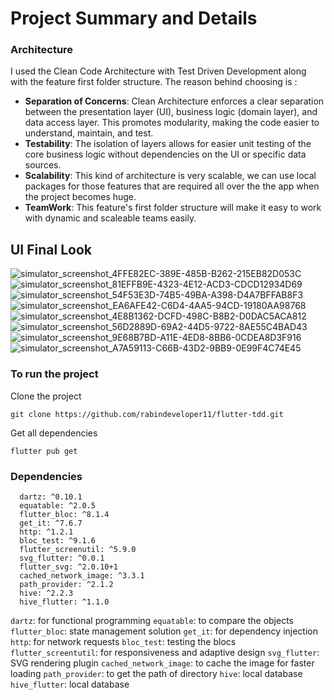 # Project Summary and Details

### Architecture

I used the Clean Code Architecture with Test Driven Development along with the feature first folder structure. The reason behind choosing is : 

* **Separation of Concerns**: Clean Architecture enforces a clear separation between the presentation layer (UI), business logic (domain layer), and data access layer. This promotes modularity, making the code easier to understand, maintain, and test.
* **Testability**: The isolation of layers allows for easier unit testing of the core business logic without dependencies on the UI or specific data sources.
* **Scalability**: This kind of architecture is very scalable, we can use local packages for those features that are required all over the the app when the project becomes huge. 
* **TeamWork**: This feature's first folder structure will make it easy to work with dynamic and scaleable teams easily. 


## UI Final Look

![simulator_screenshot_4FFE82EC-389E-485B-B262-215EB82D053C](https://github.com/rabindeveloper11/flutter-tdd/assets/72679799/714db887-6b8b-4b37-aa6b-d3e615eb56ae)
![simulator_screenshot_81EFFB9E-4323-4E12-ACD3-CDCD12934D69](https://github.com/rabindeveloper11/flutter-tdd/assets/72679799/6df973b4-5a58-4ba4-bd27-b7846cac0015)
![simulator_screenshot_54F53E3D-74B5-49BA-A398-D4A7BFFAB8F3](https://github.com/rabindeveloper11/flutter-tdd/assets/72679799/db11fed5-d732-4700-b96c-13c2d3cebcd0)
![simulator_screenshot_EA6AFE42-C6D4-4AA5-94CD-19180AA98768](https://github.com/rabindeveloper11/flutter-tdd/assets/72679799/5ace6b88-328f-4418-944d-1eb2b5983f0d)
![simulator_screenshot_4E8B1362-DCFD-498C-B8B2-D0DAC5ACA812](https://github.com/rabindeveloper11/flutter-tdd/assets/72679799/ba5cd4b1-b6da-4acf-9260-cb3057aa20b4)
![simulator_screenshot_56D2889D-69A2-44D5-9722-8AE55C4BAD43](https://github.com/rabindeveloper11/flutter-tdd/assets/72679799/5e3ce827-4d63-417d-8b86-a96c732b4850)
![simulator_screenshot_9E68B7BD-A11E-4ED8-8BB6-0CDEA8D3F916](https://github.com/rabindeveloper11/flutter-tdd/assets/72679799/1e398629-d5ea-4123-a63e-fa2a51f36c6c)
![simulator_screenshot_A7A59113-C66B-43D2-9BB9-0E99F4C74E45](https://github.com/rabindeveloper11/flutter-tdd/assets/72679799/bb268055-0d55-47ad-a482-88644794df0f) 

### To run the project 

Clone the project

```
git clone https://github.com/rabindeveloper11/flutter-tdd.git
```

Get all dependencies

```
flutter pub get
``` 

### Dependencies 

```
  dartz: ^0.10.1
  equatable: ^2.0.5
  flutter_bloc: ^8.1.4
  get_it: ^7.6.7
  http: ^1.2.1
  bloc_test: ^9.1.6
  flutter_screenutil: ^5.9.0
  svg_flutter: ^0.0.1
  flutter_svg: ^2.0.10+1
  cached_network_image: ^3.3.1
  path_provider: ^2.1.2
  hive: ^2.2.3
  hive_flutter: ^1.1.0
```

```dartz```: for functional programming
```equatable```: to compare the objects
```flutter_bloc```: state management solution
```get_it```: for dependency injection
```http```: for network requests
```bloc_test```: testing the blocs
```flutter_screentutil```: for responsiveness and adaptive design
```svg_flutter```: SVG rendering plugin
```cached_network_image```: to cache the image for faster loading
```path_provider```: to get the path of directory
```hive```: local database 
```hive_flutter```: local database


